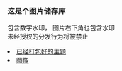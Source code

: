 ### 这是个图片储存库
包含数字水印， 图片右下角也包含水印 <br>未经授权的分发行为将被禁止
<li><a href="https://github.com/furcloudns/img/tree/main/Theme">已经打包好的主题</li>
<li><a href="https://github.com/furcloudns/img/tree/main/Image">图像</li>
